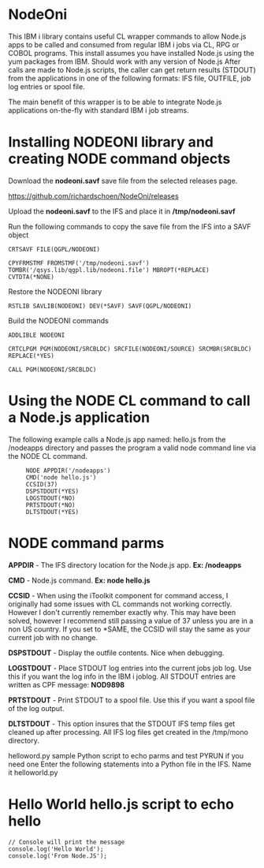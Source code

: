 # NodeOni
This IBM i library contains useful CL wrapper commands to allow Node.js apps to be called and consumed from regular IBM i jobs via CL, RPG or COBOL programs. This install assumes you have installed Node.js using the yum packages from IBM. Should work with any version of Node.js After calls are made to Node.js scripts, the caller can get return results (STDOUT) from the applications in one of the following formats: IFS file, OUTFILE, job log entries or spool file. 

The main benefit of this wrapper is to be able to integrate Node.js applications on-the-fly with standard IBM i job streams.

# Installing NODEONI library and creating NODE command objects

Download the **nodeoni.savf** save file from the selected releases page. 

https://github.com/richardschoen/NodeOni/releases

Upload the **nodeoni.savf** to the IFS and place it in **/tmp/nodeoni.savf**

Run the following commands to copy the save file from the IFS into a SAVF object

`CRTSAVF FILE(QGPL/NODEONI)`
 
`CPYFRMSTMF FROMSTMF('/tmp/nodeoni.savf') TOMBR('/qsys.lib/qgpl.lib/nodeoni.file') MBROPT(*REPLACE) CVTDTA(*NONE)`

Restore the NODEONI library

`RSTLIB SAVLIB(NODEONI) DEV(*SAVF) SAVF(QGPL/NODEONI)`

Build the NODEONI commands

`ADDLIBLE NODEONI`

`CRTCLPGM PGM(NODEONI/SRCBLDC) SRCFILE(NODEONI/SOURCE) SRCMBR(SRCBLDC) REPLACE(*YES)`

`CALL PGM(NODEONI/SRCBLDC)`

# Using the NODE CL command to call a Node.js application

The following example calls a Node.js app named: hello.js from the /nodeapps directory and passes the program a valid node command line via the NODE CL command. 

 ```
      NODE APPDIR('/nodeapps')          
      CMD('node hello.js')
      CCSID(37)
      DSPSTDOUT(*YES)    
      LOGSTDOUT(*NO)     
      PRTSTDOUT(*NO)     
      DLTSTDOUT(*YES)   
```      

# NODE command parms

**APPDIR** - The IFS directory location for the Node.js app. **Ex: /nodeapps**

**CMD** - Node.js command. **Ex: node hello.js**

**CCSID** - When using the iToolkit component for command access, I originally had some issues with CL commands not working correctly. However I don't currently remember exactly why. This may have been solved, however I recommend still passing a value of 37 unless you are in a non US country. If you set to *SAME, the CCSID will stay the same as your current job with no change.

**DSPSTDOUT** - Display the outfile contents. Nice when debugging. 

**LOGSTDOUT** - Place STDOUT log entries into the current jobs job log. Use this if you want the log info in the IBM i joblog. All STDOUT entries are written as CPF message: **NOD9898**

**PRTSTDOUT** - Print STDOUT to a spool file. Use this if you want a spool file of the log output.

**DLTSTDOUT** - This option insures that the STDOUT IFS temp files get cleaned up after processing. All IFS log files get created in the /tmp/mono directory.

helloword.py sample Python script to echo parms and test PYRUN if you need one
Enter the following statements into a Python file in the IFS. Name it helloworld.py

# Hello World hello.js script to echo hello
                                
```                                
// Console will print the message  
console.log('Hello World');        
console.log('From Node.JS');       
```
